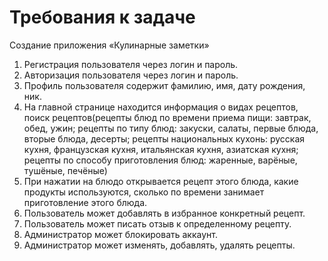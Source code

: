 # Требования к задаче
Создание приложения «Кулинарные заметки»
1. Регистрация пользователя через логин и пароль.
2. Авторизация пользователя через логин и пароль.
3. Профиль пользователя содержит фамилию, имя, дату рождения, ник.
4. На главной странице находится информация о видах рецептов, поиск рецептов(рецепты блюд по времени приема пищи: завтрак, обед, ужин; рецепты по типу блюд: закуски, салаты, первые блюда, вторые блюда, десерты; рецепты национальных кухонь: русская кухня, французская кухня, итальянская кухня, азиатская кухня; рецепты по способу приготовления блюд: жаренные, варёные, тушёные, печёные)
5. При нажатии на блюдо открывается рецепт этого блюда, какие продукты используются, сколько по времени занимает приготовление этого блюда.
6. Пользователь может добавлять в избранное конкретный рецепт.
7. Пользователь может писать отзыв к определенному рецепту.
8. Администратор может блокировать аккаунт.
9. Администратор может изменять, добавлять, удалять рецепты.
